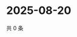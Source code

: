 # 2025-08-20

共 0 条

<!-- BEGIN ZHIHUQUESTIONS -->
<!-- 最后更新时间 Wed Aug 20 2025 21:25:03 GMT+0800 (China Standard Time) -->

<!-- END ZHIHUQUESTIONS -->
